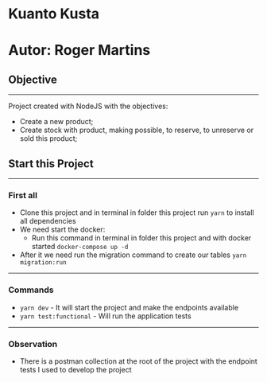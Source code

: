 # Kuanto Kusta
# Autor: Roger Martins

## Objective
----------------------------------------------------------------
Project created with NodeJS with the objectives:
- Create a new product;
- Create stock with product, making possible, to reserve, to unreserve or sold this product;


## Start this Project
----------------------------------------------------------------
### First all
- Clone this project and in terminal in folder this project run `yarn` to install all dependencies
- We need start the docker:
  - Run this command in terminal in folder this project and with docker started `docker-compose up -d`
- After it we need run the migration command to create our tables `yarn migration:run`
----------------------------------------------------------------
### Commands
  - `yarn dev` - It will start the project and make the endpoints available
  - `yarn test:functional` - Will run the application tests
----------------------------------------------------------------
### Observation
  - There is a postman collection at the root of the project with the endpoint tests I used to develop the project
